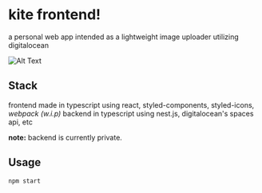 # kite frontend!

a personal web app intended as a lightweight image uploader utilizing digitalocean

![Alt Text](https://media.giphy.com/media/WgHryLDYO7fzEQVFaz/giphy.gif)



## Stack
frontend made in typescript using react, styled-components, styled-icons, *webpack (w.i.p)*
backend in typescript using nest.js, digitalocean's spaces api, etc


**note:** backend is currently private.

## Usage

```bash
npm start
```
